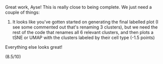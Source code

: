 Great work, Ayse! This is really close to being complete. We just need a couple of things:
1. It looks like you've gotten started on generating the final labelled plot (I see some commented out that's renaming 3 clusters), but we need the rest of the code that renames all 6 relevant clusters, and then plots a tSNE or UMAP with the clusters labeled by their cell type (-1.5 points)

Everything else looks great!

(8.5/10)
